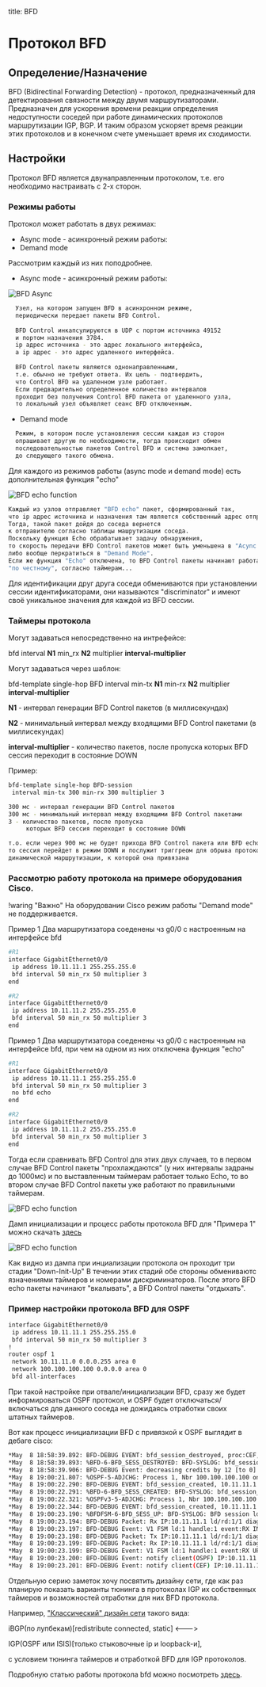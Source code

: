 title: BFD

# Протокол BFD

## Определение/Назначение

BFD (Bidirectinal Forwarding Detection) - протокол, предназначенный для детектирования связности между двумя маршрутизаторами. Предназначен для ускорения времени реакции определения недоступности соседей при работе динамических протоколов маршрутизации IGP, BGP. И таким образом ускоряет время реакции этих протоколов и в конечном счете уменьшает время их сходимости.

## Настройки
Протокол BFD является двунаправленным протоколом, т.е. его необходимо настраивать с 2-х сторон.

### Режимы работы
Протокол может работать в двух режимах:

- Async mode - асинхронный режим работы:
- Demand mode 

Рассмотрим каждый из них поподробнее.

- Async mode - асинхронный режим работы:

![BFD Async](img/bfd-async.png)

```bash 
  Узел, на котором запущен BFD в асинхронном режиме, 
  периодически передает пакеты BFD Control. 
  
  BFD Control инкапсулируются в UDP с портом источника 49152 
  и портом назначения 3784. 
  ip адрес источника - это адрес локального интерфейса, 
  а ip адрес - это адрес удаленного интерфейса.
  
  BFD Control пакеты являются однонаправленными, 
  т.е. обычно не требуют ответа. Их цель - подтвердить, 
  что Control BFD на удаленном узле работает. 
  Если предварительно определенное количество интервалов 
  проходит без получения Control BFD пакета от удаленного узла, 
  то локальный узел объявляет сеанс BFD отключенным.
```

- Demand mode 
```bash
  Режим, в котором после установления сессии каждая из сторон 
  опрашивает другую по необходимости, тогда происходит обмен 
  последовательностью пакетов Control BFD и система замолкает, 
  до следующего такого обмена.
```

Для каждого из режимов работы (async mode и demand mode) есть дополнительная функция "echo"

![BFD echo function](img/bfd-echo.png)

```bash
Каждый из узлов отправляет "BFD echo" пакет, сформированный так, 
что ip адрес источника и назначения там является собственный адрес отправителя. 
Тогда, такой пакет дойдя до соседа вернется 
к отправителю согласно таблицы машрутизации соседа.
Поскольку функция Echo обрабатывает задачу обнаружения, 
то скорость передачи BFD Control пакетов может быть уменьшена в "Acync Mode",
либо вообще перкратиться в "Demand Mode".
Если же функция "Echo" отключена, то BFD Control пакеты начинают работать 
"по честному", согласно таймерам...
```

Для идентификации друг друга соседи обмениваются при установлении сессии идентификаторами, 
они называются "discriminator" и имеют своё уникальное значения для каждой из BFD сессии.

### Таймеры протокола

Могут задаваться непосредственно на интрефейсе:

bfd interval **N1** min_rx **N2** multiplier **interval-multiplier**

Могут задаваться через шаблон:

bfd-template single-hop BFD
 interval min-tx **N1** min-rx **N2** multiplier **interval-multiplier**


**N1** -  интервал генерации BFD Control пакетов (в миллисекундах)

**N2** - минимальный интервал между входящими BFD Control пакетами (в миллисекундах)

**interval-multiplier** - количество пакетов, после пропуска которых BFD сессия переходит в состояние DOWN

Пример:
```bash
bfd-template single-hop BFD-session
 interval min-tx 300 min-rx 300 multiplier 3

300 мс - интервал генерации BFD Control пакетов
300 мс - минимальный интервал между входящими BFD Control пакетами
3 - количество пакетов, после пропуска 
     которых BFD сессия переходит в состояние DOWN

т.о. если через 900 мс не будет прихода BFD Control пакета или BFD echo,
то сессия перейдет в режим DOWN и послужит триггреом для обрыва протокола
динамической маршрутизации, к которой она привязана
```

### Рассмотрю работу протокола на примере оборудования Cisco.
!waring "Важно"
		На оборудовании Cisco режим работы "Demand mode" не поддерживается.

Пример 1 Два маршрутизатора соеденены чз g0/0 с настроенным на интерфейсе bfd
```bash
#R1
interface GigabitEthernet0/0
 ip address 10.11.11.1 255.255.255.0
 bfd interval 50 min_rx 50 multiplier 3
end

#R2
interface GigabitEthernet0/0
 ip address 10.11.11.2 255.255.255.0
 bfd interval 50 min_rx 50 multiplier 3
end
```

Пример 1 Два маршрутизатора соеденены чз g0/0 с настроенным на интерфейсе bfd,
при чем на одном из них отключена функция "echo"
```bash
#R1
interface GigabitEthernet0/0
 ip address 10.11.11.1 255.255.255.0
 bfd interval 50 min_rx 50 multiplier 3
 no bfd echo
end

#R2
interface GigabitEthernet0/0
 ip address 10.11.11.2 255.255.255.0
 bfd interval 50 min_rx 50 multiplier 3
end
```

Тогда если сравнивать BFD Control для этих двух случаев, то
в первом случае BFD Control пакеты "прохлаждаются" (у них интервалы задраны до 1000мс)
и по выставленным таймерам работает только Echo, 
то во втором случае BFD Control пакеты уже работают по правильными таймерам.

![BFD echo function](img/bfd-control-with-without-echo.jpg)

Дамп инициализации и процесс работы протокола BFD для "Примера 1" можно скачать [здесь](https://icebale.readthedocs.io/en/latest/networks/wireshark.collection/bfd-control-init+echo.pcapng)

![BFD echo function](img/bfd-control-init.jpg)

Как видно из дампа при инциализации протокола он проходит три стадии "Down-Init-Up"
В течении этих стадий обе стороны обмениваютс язначениями таймеров и номерами дискриминаторов.
После этого BFD echo пакеты начинают "вкалывать", а BFD Control пакеты "отдыхать".


### Пример настройки протокола BFD для OSPF
``` bash
interface GigabitEthernet0/0
 ip address 10.11.11.1 255.255.255.0
 bfd interval 50 min_rx 50 multiplier 3
!
router ospf 1
 network 10.11.11.0 0.0.0.255 area 0
 network 100.100.100.100 0.0.0.0 area 0
 bfd all-interfaces
```
При такой настройке при отвале/инициализации BFD, сразу же будет информироваться OSPF протокол,
и OSPF будет отключаться/включаться для данного соседа не дожидаясь отработки своих штатных таймеров.

Вот как процесс инициализации BFD с привязкой к OSPF выглядит в дебаге cisco:
```bash
*May  8 18:58:39.892: BFD-DEBUG EVENT: bfd_session_destroyed, proc:CEF, handle:1 act
*May  8 18:58:39.893: %BFD-6-BFD_SESS_DESTROYED: BFD-SYSLOG: bfd_session_destroyed,  ld:1 neigh proc:CEF, handle:1 act
*May  8 18:58:39.906: BFD-DEBUG Event: decreasing credits by 12 [to 0] (0)
*May  8 19:00:21.807: %OSPF-5-ADJCHG: Process 1, Nbr 100.100.100.100 on GigabitEthernet0/0 from LOADING to FULL, Loading Done
*May  8 19:00:22.290: BFD-DEBUG EVENT: bfd_session_created, 10.11.11.1 proc:OSPF, idb:GigabitEthernet0/0 handle:1 act
*May  8 19:00:22.291: %BFD-6-BFD_SESS_CREATED: BFD-SYSLOG: bfd_session_created, neigh 10.11.11.1 proc:OSPF, idb:GigabitEthernet0/0 handle:1 act
*May  8 19:00:22.321: %OSPFv3-5-ADJCHG: Process 1, Nbr 100.100.100.100 on GigabitEthernet0/0 from LOADING to FULL, Loading Done
*May  8 19:00:22.344: BFD-DEBUG EVENT: bfd_session_created, 10.11.11.1 proc:CEF, idb:GigabitEthernet0/0 handle:1 act
*May  8 19:00:23.190: %BFDFSM-6-BFD_SESS_UP: BFD-SYSLOG: BFD session ld:1 handle:1 is going UP
*May  8 19:00:23.194: BFD-DEBUG Packet: Rx IP:10.11.11.1 ld/rd:1/1 diag:0(No Diagnostic) Init  cnt:1 ttl:254 (0)
*May  8 19:00:23.197: BFD-DEBUG Event: V1 FSM ld:1 handle:1 event:RX INIT state:DOWN (0)
*May  8 19:00:23.198: BFD-DEBUG Packet: Tx IP:10.11.11.1 ld/rd:1/1 diag:0(No Diagnostic) Up   cnt:2 (0)
*May  8 19:00:23.199: BFD-DEBUG Packet: Rx IP:10.11.11.1 ld/rd:1/1 diag:0(No Diagnostic) Up  cnt:2 ttl:254 (0)
*May  8 19:00:23.199: BFD-DEBUG Event: V1 FSM ld:1 handle:1 event:RX UP state:UP (0)
*May  8 19:00:23.200: BFD-DEBUG Event: notify client(OSPF) IP:10.11.11.1, ld:1, handle:1, event:UP,  (0)
*May  8 19:00:23.201: BFD-DEBUG Event: notify client(CEF) IP:10.11.11.1, ld:1, handle:1, event:UP,  (0)
```

Отдельную серию заметок хочу посвятить дизайну сети, где как раз планирую показать варианты тюнинга в протоколах IGP их собственных таймеров и возможностей отработки для них BFD протокола.

Например, ["Классический" дизайн сети](https://icebale.readthedocs.io/en/latest/networks/design/disign-l3/) такого вида:

iBGP(по лупбекам)[redistribute connected, static] <---> 

IGP(OSPF или ISIS)[только стыковочные ip и loopback-и], 

с условием тюнинга таймеров и отработкой BFD для IGP протоколов.


Подробную статью работы протокола bfd можно посмотреть [здесь](https://community.cisco.com/t5/service-providers-documents/bfd-support-on-cisco-asr9000/ta-p/3153191/page/6).
